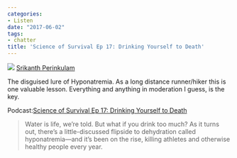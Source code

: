```yaml
---
categories:
- Listen
date: "2017-06-02"
tags:
- chatter
title: 'Science of Survival Ep 17: Drinking Yourself to Death'
---
```


![](images/cropped-cropped-SP01-550afdebv1_site_icon.png) [Srikanth Perinkulam](https://srikanthperinkulam.com)

The disguised lure of Hyponatremia. As a long distance runner/hiker this is one valuable lesson. Everything and anything in moderation I guess, is the key.

Podcast:[Science of Survival Ep 17: Drinking Yourself to Death](https://overcast.fm/+GLp07kXGI)

> Water is life, we’re told. But what if you drink too much? As it turns out, there’s a little-discussed flipside to dehydration called hyponatremia—and it’s been on the rise, killing athletes and otherwise healthy people every year.

[](https://overcast.fm/+GLp07kXGI)

